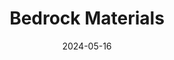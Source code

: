 ---  
layout: startup_page  
title: "Bedrock Materials"  
id: "bedrock.inc"  
permalink: "/bedrockmaterialsbedrock.inc05162024/"  
website: "https://www.bedrock.inc/"  
funding_round: "Seed"  
funding_amount: "$9M"  
investors: "Trucks Venture Capital, Refactor Capital, Version One Ventures, Hanover Technology Investment Management, SpaceCadet Ventures, Brainstorm Capital, Evergreen Climate Innovations, Expansion VC, Climate Capital, Quest Venture Partners, Meliorate Partners, Valia Ventures, Ritual Capital, several individual angel investors with strong ties to the electric vehicle and battery industries"  
about: "Bedrock Materials manufactures critical input materials for sodium-ion batteries, offering a cost-effective and environmentally sustainable alternative to lithium-ion batteries. The company leverages Chicago's resources to innovate in battery technology, aiming to lead the next wave of advancements in this sector."  
markets: "Battery Technology, Cleantech, Materials Science, Chemical Manufacturing, Electronic Equipment and Instruments, Electrical Equipment"  
hq: "Palo Alto, California, United States"  
founded_year: "2023"  
linkedin: "https://www.linkedin.com/company/bedrock-materials"  
twitter: ""  
instagram: ""  
facebook: ""  
crunchbase: "https://www.crunchbase.com/organization/bedrock-materials"  
pitchbook: "https://pitchbook.com/profiles/company/541015-75"  

date_display: "16-May-2024"  
date: "2024-05-16"

# SEO Optimization  
meta_title: "Bedrock Materials - Seed Funding ($9M)"  
meta_description: "Bedrock Materials, Bedrock Materials manufactures critical input materials for sodium-ion batteries, offering a cost-effective and environmentally sustainable alternativ..."  
meta_keywords: "Bedrock Materials, Battery Technology, Cleantech, Materials Science, Chemical Manufacturing, Electronic Equipment and Instruments, Electrical Equipment, Seed funding"  
canonical_url: "https://startup.projectstartups.com/bedrockmaterialsbedrock.inc05162024/"  
---